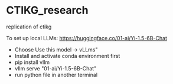 # CTIKG_research
replication of ctikg

To set up local LLMs:
https://huggingface.co/01-ai/Yi-1.5-6B-Chat

- Choose Use this model -> vLLms"
- Install and activate conda environment first
- pip install vllm
- vllm serve "01-ai/Yi-1.5-6B-Chat"
- run python file in another terminal
